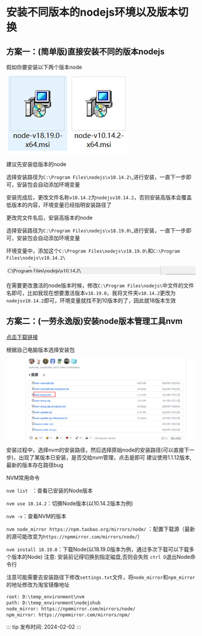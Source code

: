 # 安装不同版本的nodejs环境以及版本切换


## 方案一：(简单版)直接安装不同的版本nodejs

假如你要安装以下两个版本node

![image-20240202105908677](https://raw.githubusercontent.com/slience-me/picGo/master/images/image-20240202105908677.png)

建议先安装低版本的node

选择安装路径为`C:\Program Files\nodejs\v10.14.2\`,进行安装，一直下一步即可，安装包会自动添加环境变量

安装完成后，更改文件名称`v10.14.2`为`nodejsv10.14.2`，否则安装高版本会覆盖低版本的内容，环境变量已经指明安装路径了

更改完文件名后，安装高版本的node

选择安装路径为`C:\Program Files\nodejs\v18.19.0\`,进行安装，一直下一步即可，安装包会自动添加环境变量

环境变量中，添加这个`C:\Program Files\nodejs\v18.19.0\`和`C:\Program Files\nodejs\v10.14.2\`

![image-20240202110534144](https://raw.githubusercontent.com/slience-me/picGo/master/images/image-20240202110534144.png)

在需要更改激活的node版本时候，修改`C:\Program Files\nodejs\`中文件的文件名即可，比如我现在想要激活版本`v18.19.0`，我将文件夹`v10.14.2`更改为`nodejsv10.14.2`即可，环境变量就找不到10版本的了，因此就18版本生效

## 方案二：(一劳永逸版)安装node版本管理工具nvm

[点击下载链接](https://github.com/coreybutler/nvm-windows/releases)

根据自己电脑版本选择安装包

![image-20240202111041463](https://raw.githubusercontent.com/slience-me/picGo/master/images/image-20240202111041463.png)



安装过程中，选择nvm的安装路径，然后选择原始node的安装路径(可以直接下一步)，出现了某版本已安装，是否交给nvm管理，点击是即可
建议使用1.1.12版本, 最新的版本存在路径bug

NVM常用命令

`nvm list ` ：查看已安装的Node版本

`nvm use 10.14.2`：切换Node版本(以10.14.2版本为例)

`nvm -v`：查看NVM的版本

`nvm node_mirror https://npm.taobao.org/mirrors/node/` ：配置下载源（最新的源可能改变为`https://npmmirror.com/mirrors/node/`）

`nvm install 18.19.0`：下载Node(以18.19.0版本为例，通过多次下载可以下载多个版本的Node) 注意: 安装前记得切换到指定磁盘,否则会失败
`ctrl D`退出Node命令行

注意可能需要去安装路径下修改`settings.txt`文件，将`node_mirror`和`npm_mirror`的地址修改为淘宝镜像地址
```
root: D:\temp_environment\nvm
path: D:\temp_environment\nodejshub
node_mirror: https://npmmirror.com/mirrors/node/
npm_mirror: https://npmmirror.com/mirrors/npm/
```

::: tip 发布时间:
2024-02-02
:::
